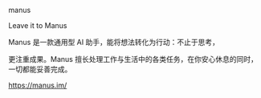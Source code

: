 manus


Leave it to Manus

Manus 是一款通用型 AI 助手，能将想法转化为行动：不止于思考，


更注重成果。Manus 擅长处理工作与生活中的各类任务，在你安心休息的同时，一切都能妥善完成。




https://manus.im/












